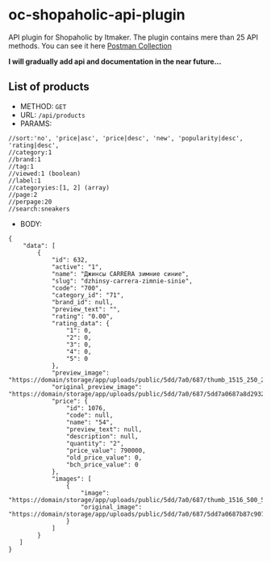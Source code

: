 # oc-shopaholic-api-plugin
API plugin for Shopaholic by Itmaker. The plugin contains mere than 25 API methods. You can see it here [Postman Collection](https://raw.githubusercontent.com/shoxabbos/oc-shopaholic-api-plugin/master/Shopaholic%20API.postman_collection.json)


**I will gradually add api and documentation in the near future...**


## List of products
* METHOD: `GET`
* URL:  `/api/products`
* PARAMS:
```
//sort:'no', 'price|asc', 'price|desc', 'new', 'popularity|desc', 'rating|desc', 
//category:1
//brand:1
//tag:1
//viewed:1 (boolean)
//label:1
//categoryies:[1, 2] (array)
//page:2
//perpage:20
//search:sneakers
```
* BODY:
```
{
    "data": [
        {
            "id": 632,
            "active": "1",
            "name": "Джинсы CARRERA зимние синие",
            "slug": "dzhinsy-carrera-zimnie-sinie",
            "code": "700",
            "category_id": "71",
            "brand_id": null,
            "preview_text": "",
            "rating": "0.00",
            "rating_data": {
                "1": 0,
                "2": 0,
                "3": 0,
                "4": 0,
                "5": 0
            },
            "preview_image": "https://domain/storage/app/uploads/public/5dd/7a0/687/thumb_1515_250_250_0_0_crop.jpg",
            "original_preview_image": "https://domain/storage/app/uploads/public/5dd/7a0/687/5dd7a0687a8d2932768901.jpg",
            "price": {
                "id": 1076,
                "code": null,
                "name": "54",
                "preview_text": null,
                "description": null,
                "quantity": "2",
                "price_value": 790000,
                "old_price_value": 0,
                "bch_price_value": 0
            },
            "images": [
                {
                    "image": "https://domain/storage/app/uploads/public/5dd/7a0/687/thumb_1516_500_500_0_0_crop.jpg",
                    "original_image": "https://domain/storage/app/uploads/public/5dd/7a0/687/5dd7a0687b87c907057695.jpg"
                }
            ]
        }
   ]
}
```
